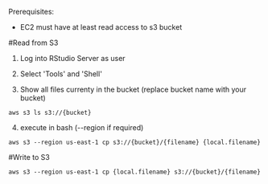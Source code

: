 Prerequisites: 
- EC2 must have at least read access to s3 bucket 

#Read from S3 
1. Log into RStudio Server as user 

2. Select 'Tools' and 'Shell' 

3. Show all files currenty in the bucket (replace bucket name  with your bucket)

`aws s3 ls s3://{bucket}`

4. execute in bash (--region if required)

`aws s3 --region us-east-1 cp s3://{bucket}/{filename} {local.filename}`

#Write to S3

`aws s3 --region us-east-1 cp {local.filename} s3://{bucket}/{filename}`
